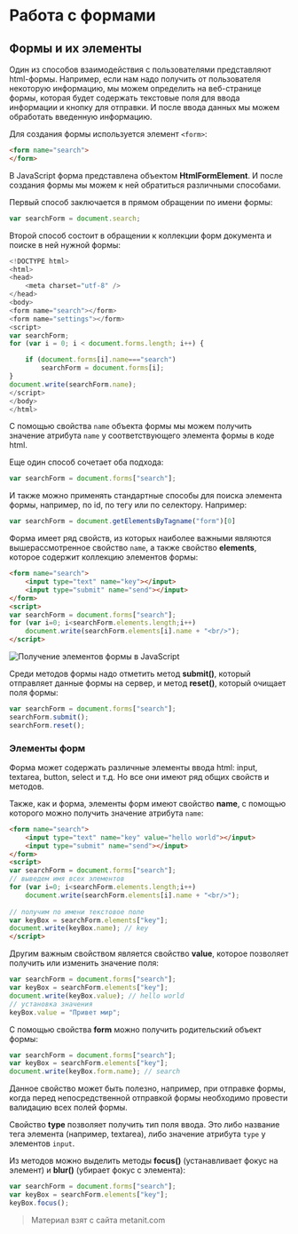# Работа с формами

## Формы и их элементы

Один из способов взаимодействия с пользователями представляют html-формы. Например, если нам надо получить от пользователя некоторую информацию, мы можем определить на веб-странице формы, которая будет содержать текстовые поля для ввода информации и кнопку для отправки. И после ввода данных мы можем обработать введенную информацию.

Для создания формы используется элемент `<form>`:

```html
<form name="search">
</form>
```

В JavaScript форма представлена объектом **HtmlFormElement**. И после создания формы мы можем к ней обратиться различными способами.

Первый способ заключается в прямом обращении по имени формы:

```js
var searchForm = document.search;
```

Второй способ состоит в обращении к коллекции форм документа и поиске в ней нужной формы:

```js
<!DOCTYPE html>
<html>
<head>
    <meta charset="utf-8" />
</head>
<body>
<form name="search"></form>
<form name="settings"></form>
<script>
var searchForm;
for (var i = 0; i < document.forms.length; i++) {

    if (document.forms[i].name==="search")
        searchForm = document.forms[i];
}
document.write(searchForm.name);
</script>
</body>
</html>
```

С помощью свойства `name` объекта формы мы можем получить значение атрибута `name` у соответствующего элемента формы в коде html.

Еще один способ сочетает оба подхода:

```js
var searchForm = document.forms["search"];
```

И также можно применять стандартные способы для поиска элемента формы, например, по id, по тегу или по селектору. Например:

```js
var searchForm = document.getElementsByTagname("form")[0]
```

Форма имеет ряд свойств, из которых наиболее важными являются вышерассмотренное свойство `name`, а также свойство **elements**, которое содержит коллекцию элементов формы:

```html
<form name="search">
    <input type="text" name="key"></input>
    <input type="submit" name="send"></input>
</form>
<script>
var searchForm = document.forms["search"];
for (var i=0; i<searchForm.elements.length;i++)
    document.write(searchForm.elements[i].name + "<br/>");
</script>
```

![Получение элементов формы в JavaScript](https://metanit.com/web/javascript/pics/formelements.png)

Среди методов формы надо отметить метод **submit()**, который отправляет данные формы на сервер, и метод **reset()**, который очищает поля формы:

```js
var searchForm = document.forms["search"];
searchForm.submit();
searchForm.reset();
```

### Элементы форм

Форма может содержать различные элементы ввода html: input, textarea, button, select и т.д. Но все они имеют ряд общих свойств и методов.

Также, как и форма, элементы форм имеют свойство **name**, с помощью которого можно получить значение атрибута `name`:

```html
<form name="search">
    <input type="text" name="key" value="hello world"></input>
    <input type="submit" name="send"></input>
</form>
<script>
var searchForm = document.forms["search"];
// выведем имя всех элементов
for (var i=0; i<searchForm.elements.length;i++)
    document.write(searchForm.elements[i].name + "<br/>");
    
// получим по имени текстовое поле
var keyBox = searchForm.elements["key"];
document.write(keyBox.name); // key
</script>
```

Другим важным свойством является свойство **value**, которое позволяет получить или изменить значение поля:

```js
var searchForm = document.forms["search"];
var keyBox = searchForm.elements["key"];
document.write(keyBox.value); // hello world
// установка значения
keyBox.value = "Привет мир";
```

С помощью свойства **form** можно получить родительский объект формы:

```js
var searchForm = document.forms["search"];
var keyBox = searchForm.elements["key"];
document.write(keyBox.form.name); // search
```

Данное свойство может быть полезно, например, при отправке формы, когда перед непосредственной отправкой формы необходимо провести валидацию всех полей формы.

Свойство **type** позволяет получить тип поля ввода. Это либо название тега элемента (например, textarea), либо значение атрибута `type` у элементов `input`.

Из методов можно выделить методы **focus()** (устанавливает фокус на элемент) и **blur()** (убирает фокус с элемента):

```js
var searchForm = document.forms["search"];
var keyBox = searchForm.elements["key"];
keyBox.focus();
```


> Материал взят с сайта metanit.com